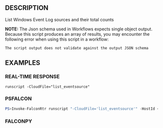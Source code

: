 ## DESCRIPTION
List Windows Event Log sources and their total counts

**NOTE:** The Json schema used in Workflows expects single object output. Because this script produces an array of
results, you may encounter the following error when using this script in a workflow:

```The script output does not validate against the output JSON schema```

## EXAMPLES

### REAL-TIME RESPONSE
```
runscript -CloudFile="list_eventsource"
```
### PSFALCON
```powershell
PS>Invoke-FalconRtr runscript "-CloudFile='list_eventsource'" -HostId <id>, <id>
```
### FALCONPY